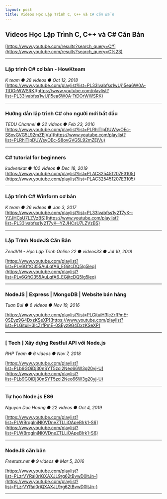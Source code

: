 ```yaml
---
layout: post
title: Videos Học Lập Trình C, C++ và C# Căn Bản
---
```


## Videos Học Lập Trình C, C++ và C# Căn Bản
[https://www.youtube.com/results?search_query=C#](https://www.youtube.com/results?search_query=C%23)

-----
### Lập trình C# cơ bản - HowKteam
_K team &#9679; 28 videos &#9679; Oct 12, 2018_  
[https://www.youtube.com/playlist?list=PL33lvabfss1wUj15ea6W0A-TtDOrWWSRK](https://www.youtube.com/playlist?list=PL33lvabfss1wUj15ea6W0A-TtDOrWWSRK)


-----
### Hướng dẫn lập trình C# cho người mới bắt đầu
_TEDU Channel &#9679; 22 videos &#9679; Feb 23, 2016_  
[https://www.youtube.com/playlist?list=PLRhlTlpDUWsyOEc-S8ovGVG5L92mZEjVu](https://www.youtube.com/playlist?list=PLRhlTlpDUWsyOEc-S8ovGVG5L92mZEjVu)


-----
### C# tutorial for beginners
_kudvenkat &#9679; 102 videos &#9679; Dec 18, 2019_  
[https://www.youtube.com/playlist?list=PLAC325451207E3105](https://www.youtube.com/playlist?list=PLAC325451207E3105)


-----
### Lập trình C# Winform cơ bản
_K team &#9679; 26 videos &#9679; Jan 3, 2017_  
[https://www.youtube.com/playlist?list=PL33lvabfss1y2T7yK--YZJHCsU7LZVzBS](https://www.youtube.com/playlist?list=PL33lvabfss1y2T7yK--YZJHCsU7LZVzBS)


-----
### Lập Trình NodeJS Căn Bản
_ZendVN - Học Lập Trình Online 22 &#9679; videos33 &#9679; Jul 10, 2018_

[https://www.youtube.com/playlist?list=PLv6GftO355AuLqfA6_EGjitcDQ5lg5leq](https://www.youtube.com/playlist?list=PLv6GftO355AuLqfA6_EGjitcDQ5lg5leq)


-----
### NodeJS | Express | MongoDB | Website bán hàng
_Tuan Bui &#9679; 6 videos &#9679; Nov 19, 2016_

[https://www.youtube.com/playlist?list=PLGituiH3IcZrfPmE-0SEyz9G4DxzKSeXP](https://www.youtube.com/playlist?list=PLGituiH3IcZrfPmE-0SEyz9G4DxzKSeXP)


-----
### [ Tech ] Xây dựng Restful API với Node.js
_RHP Team &#9679; 6 videos &#9679; Nov 7, 2018_

[https://www.youtube.com/playlist?list=PLb9GOiDj30nSYT5zci2Neo66W3g20yj-U](https://www.youtube.com/playlist?list=PLb9GOiDj30nSYT5zci2Neo66W3g20yj-U)


-----
### Tự học Node.js ES6
_Nguyen Duc Hoang &#9679; 22 videos &#9679; Oct 4, 2019_

[https://www.youtube.com/playlist?list=PLWBrqglnjNl0VDneZTLLiOApeBIrk1-S6](https://www.youtube.com/playlist?list=PLWBrqglnjNl0VDneZTLLiOApeBIrk1-S6)


-----
### NodeJS căn bản
_Freetuts.net &#9679; 9 videos &#9679; Mar 5, 2016_

[https://www.youtube.com/playlist?list=PLzrVYRai0riQXAXJL9rg62tBvwD0ltJn-](https://www.youtube.com/playlist?list=PLzrVYRai0riQXAXJL9rg62tBvwD0ltJn-)


-----

